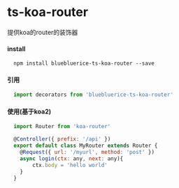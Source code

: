 # ts-koa-router
提供koa的router的装饰器

#### install
```shell
  npm install bluebluerice-ts-koa-router --save
```

#### 引用
```javascript
  import decorators from 'bluebluerice-ts-koa-router'
```

#### 使用(基于koa2)
```javascript
  import Router from 'koa-router'

  @Controller({ prefix: '/api' })
  export default class MyRouter extends Router {
    @Request({ url: '/myurl', method: 'post' })
    async login(ctx: any, next: any){
        ctx.body = 'hello world'
    }
  }
```